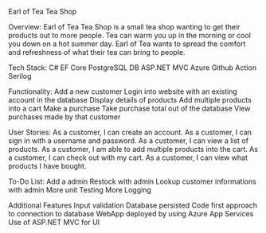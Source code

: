Earl of Tea Tea Shop

Overview:
Earl of Tea Tea Shop is a small tea shop wanting to get their products out to more people. Tea can warm you up in the morning or cool you down on a hot summer day. Earl of Tea wants to spread the comfort and refreshness of what their tea can bring to people.

Tech Stack: 
C#
EF Core
PostgreSQL DB
ASP.NET MVC
Azure
Github Action
Serilog

Functionality:
Add a new customer 
Login into website with an existing account in the database
Display details of products
Add multiple products into a cart
Make a purchase 
Take purchase total out of the database 
View purchases made by that customer

User Stories:
As a customer, I can create an account.
As a customer, I can sign in with a username and password.
As a customer, I can view a list of products.
As a customer, I am able to add multiple products into the cart.
As a customer, I can check out with my cart.
As a customer, I can view what products I have bought.

To-Do List:
Add a admin
Restock with admin 
Lookup customer informations with admin
More unit Testing
More Logging

Additional Features
Input validation
Database persisted
Code first approach to connection to database
WebApp deployed by using Azure App Services
Use of ASP.NET MVC for UI

